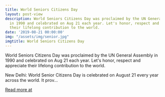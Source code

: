 ```yaml
---
title: World Seniors Citizens Day
layout: post-view
description: World Seniors Citizens Day was proclaimed by the UN General Assembly
  in 1990 and celebrated on Aug 21 each year. Let's honor, respect and appreciate
  their lifelong contribution to the world.
date: '2019-08-21 00:00:00'
img: "/assets/img/senior.jpg"
imgtitle: World Seniors Citizens Day
---
```


World Seniors Citizens Day was proclaimed by the UN General Assembly in 1990 and celebrated on Aug 21 each year. Let's honor, respect and appreciate their lifelong contribution to the world. 



New Delhi: World Senior Citizens Day is celebrated on August 21 every year across the world. It prov...

[Read more at](https://www.mynation.com/world/world-senior-citizen-day-2019-tribute-to-dedication-achievements-services-here-how-to-celebrate-pwkjqi)